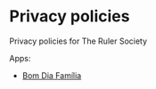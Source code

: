 # Privacy policies
Privacy policies for The Ruler Society

Apps:
- [Bom Dia Família](./bom-dia-familia/index.md)
